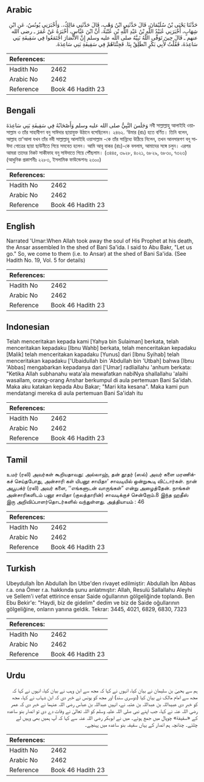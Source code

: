 ## Arabic


<div dir="rtl" lang="ar" style={{fontSize:'larger',backgroundColor:'#f8f9fa',padding:20}}>
حَدَّثَنَا يَحْيَى بْنُ سُلَيْمَانَ، قَالَ حَدَّثَنِي ابْنُ وَهْبٍ، قَالَ حَدَّثَنِي مَالِكٌ،‏.‏ وَأَخْبَرَنِي يُونُسُ، عَنِ ابْنِ شِهَابٍ، أَخْبَرَنِي عُبَيْدُ اللَّهِ بْنُ عَبْدِ اللَّهِ بْنِ عُتْبَةَ، أَنَّ ابْنَ عَبَّاسٍ، أَخْبَرَهُ عَنْ عُمَرَ ـ رضى الله عنهم ـ قَالَ حِينَ تَوَفَّى اللَّهُ نَبِيَّهُ صلى الله عليه وسلم إِنَّ الأَنْصَارَ اجْتَمَعُوا فِي سَقِيفَةِ بَنِي سَاعِدَةَ، فَقُلْتُ لأَبِي بَكْرٍ انْطَلِقْ بِنَا‏.‏ فَجِئْنَاهُمْ فِي سَقِيفَةِ بَنِي سَاعِدَةَ‏.‏
</div>
<div style={{backgroundColor:'#f8f9fa',padding:20, marginBottom: 10}}><table> <thead> <tr> <th>References:</th> <th></th> </tr> </thead> <tbody><tr><td>Hadith No</td><td>2462</td></tr><tr><td>Arabic No</td><td>2462</td></tr><tr><td>Reference</td><td>Book 46 Hadith 23</td></tr></tbody></table></div>

## Bengali


<div dir="ltr" lang="bn" style={{fontSize:'larger',backgroundColor:'#f8f9fa',padding:20}}>
وَجَلَسَ النَّبِيُّ صلى الله عليه وسلم وَأَصْحَابُهُ فِي سَقِيفَةِ بَنِي سَاعِدَةَ নবী সাল্লাল্লাহু আলাইহি ওয়াসাল্লাম ও তাঁর সাহাবীগণ বনু সাঈদার ছায়াযুক্ত উঠানে বসেছিলেন। ২৪৬২. ‘উমার (রাঃ) হতে বর্ণিত। তিনি বলেন, আল্লাহ তা‘আলা যখন তাঁর নবী সাল্লাল্লাহু আলাইহি ওয়াসাল্লাম -কে তাঁর সান্নিধ্যে উঠিয়ে নিলেন, তখন আনসারগণ বনূ সাঈদা গোত্রের ছায়া ছাউনীতে গিয়ে সমবেত হলেন। আমি আবূ বাকর (রাঃ)-কে বললাম, আমাদের সঙ্গে চলুন। এরপর আমরা তাদের নিকট সাকীফাহ বনূ সাঈদাতে গিয়ে পৌঁছলাম। (৩৪৪৫, ৩৯২৮, ৪০২১, ৬৮২৯, ৬৮৩০, ৭৩২৩) (আধুনিক প্রকাশনীঃ ২২৮৩, ইসলামিক ফাউন্ডেশনঃ ২৩০০)
</div>
<div style={{backgroundColor:'#f8f9fa',padding:20, marginBottom: 10}}><table> <thead> <tr> <th>References:</th> <th></th> </tr> </thead> <tbody><tr><td>Hadith No</td><td>2462</td></tr><tr><td>Arabic No</td><td>2462</td></tr><tr><td>Reference</td><td>Book 46 Hadith 23</td></tr></tbody></table></div>

## English


<div dir="ltr" lang="en" style={{fontSize:'larger',backgroundColor:'#f8f9fa',padding:20}}>
Narrated 'Umar:When Allah took away the soul of His Prophet at his death, the Ansar assembled In the shed of Bani Sa'ida. I said to Abu Bakr, "Let us go." So, we come to them (i.e. to Ansar) at the shed of Bani Sa'ida. (See Hadith No. 19, Vol. 5 for details)
</div>
<div style={{backgroundColor:'#f8f9fa',padding:20, marginBottom: 10}}><table> <thead> <tr> <th>References:</th> <th></th> </tr> </thead> <tbody><tr><td>Hadith No</td><td>2462</td></tr><tr><td>Arabic No</td><td>2462</td></tr><tr><td>Reference</td><td>Book 46 Hadith 23</td></tr></tbody></table></div>

## Indonesian


<div dir="ltr" lang="id" style={{fontSize:'larger',backgroundColor:'#f8f9fa',padding:20}}>
Telah menceritakan kepada kami [Yahya bin Sulaiman] berkata, telah menceritakan kepadaku [Ibnu Wahb] berkata, telah menceritakan kepadaku [Malik] telah menceritakan kapadaku [Yunus] dari [Ibnu Syihab] telah menceritakan kapadaku ['Ubaidullah bin 'Abdullah bin 'Utbah] bahwa [Ibnu 'Abbas] mengabarkan kepadanya dari ['Umar] radliallahu 'anhum berkata: "Ketika Allah subhanahu wata'ala mewafatkan nabiNya shallallahu 'alaihi wasallam, orang-orang Anshar berkumpul di aula pertemuan Bani Sa'idah. Maka aku katakan kepada Abu Bakar; "Mari kita kesana". Maka kami pun mendatangi mereka di aula pertemuan Bani Sa'idah itu
</div>
<div style={{backgroundColor:'#f8f9fa',padding:20, marginBottom: 10}}><table> <thead> <tr> <th>References:</th> <th></th> </tr> </thead> <tbody><tr><td>Hadith No</td><td>2462</td></tr><tr><td>Arabic No</td><td>2462</td></tr><tr><td>Reference</td><td>Book 46 Hadith 23</td></tr></tbody></table></div>

## Tamil


<div dir="ltr" lang="ta" style={{fontSize:'larger',backgroundColor:'#f8f9fa',padding:20}}>
உமர் (ரலி) அவர்கள் கூறியதாவது: அல்லாஹ், தன் தூதர் (ஸல்) அவர் களை மரணிக்கச் செய்தபோது, அன்சாரி கள் யிபனூ சாயிதா’ சாவடியில் ஒன்றுகூடி விட்டார்கள். நான் அபூபக்ர் (ரலி) அவர் களை, ‘‘எங்களுடன் வாருங்கள்” என்று அழைத்தேன். நாங்கள் அன்சாரிகளிடம் பனூ சாயிதா (குலத்தாரின்) சாவடிக்குச் சென்றோம்.8 இந்த ஹதீஸ் இரு அறிவிப்பாளர்தொடர்களில் வந்துள்ளது. அத்தியாயம் : 46
</div>
<div style={{backgroundColor:'#f8f9fa',padding:20, marginBottom: 10}}><table> <thead> <tr> <th>References:</th> <th></th> </tr> </thead> <tbody><tr><td>Hadith No</td><td>2462</td></tr><tr><td>Arabic No</td><td>2462</td></tr><tr><td>Reference</td><td>Book 46 Hadith 23</td></tr></tbody></table></div>

## Turkish


<div dir="ltr" lang="tr" style={{fontSize:'larger',backgroundColor:'#f8f9fa',padding:20}}>
Ubeydullah İbn Abdullah İbn Utbe'den rivayet edilmiştir: Abdullah İbn Abbas r.a. ona Ömer r.a. hakkında şunu anlatmıştır: Allah, Resulü Sallallahu Aleyhi ve Sellem'i vefat ettirince ensar Saide oğullarının gölgeliğinde toplandı. Ben Ebu Bekir'e: "Haydi, biz de gidelim" dedim ve biz de Saide oğullarının gölgeliğine, onların yanına geldik. Tekrar: 3445, 4021, 6829, 6830, 7323
</div>
<div style={{backgroundColor:'#f8f9fa',padding:20, marginBottom: 10}}><table> <thead> <tr> <th>References:</th> <th></th> </tr> </thead> <tbody><tr><td>Hadith No</td><td>2462</td></tr><tr><td>Arabic No</td><td>2462</td></tr><tr><td>Reference</td><td>Book 46 Hadith 23</td></tr></tbody></table></div>

## Urdu


<div dir="rtl" lang="ur" style={{fontSize:'larger',backgroundColor:'#f8f9fa',padding:20}}>
ہم سے یحییٰ بن سلیمان نے بیان کیا، انہوں نے کہا کہ مجھ سے ابن وہب نے بیان کیا، انہوں نے کہا کہ مجھ سے امام مالک نے بیان کیا (دوسری سند) اور مجھ کو یونس نے خبر دی کہ ابن شہاب نے کہا، مجھ کو خبر دی عبیداللہ بن عبداللہ بن عتبہ نے، انہیں عبداللہ بن عباس رضی اللہ عنہما نے خبر دی کہ عمر رضی اللہ عنہ نے کہا، جب اپنے نبی صلی اللہ علیہ وسلم کو اللہ تعالیٰ نے وفات دے دی تو انصار بنو ساعدہ کے «سقيفة» چوپال میں جمع ہوئے۔ میں نے ابوبکر رضی اللہ عنہ سے کہا کہ آپ ہمیں بھی وہیں لے چلئے۔ چنانچہ ہم انصار کے یہاں سقیفہ بنو ساعدہ میں پہنچے۔
</div>
<div style={{backgroundColor:'#f8f9fa',padding:20, marginBottom: 10}}><table> <thead> <tr> <th>References:</th> <th></th> </tr> </thead> <tbody><tr><td>Hadith No</td><td>2462</td></tr><tr><td>Arabic No</td><td>2462</td></tr><tr><td>Reference</td><td>Book 46 Hadith 23</td></tr></tbody></table></div>